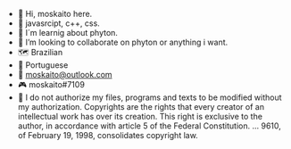 - 👋 Hi, moskaito here.
- 👀 javasrcipt, c++, css.
- 🌱 I´m learnig about phyton.
- 💞️ I’m looking to collaborate on phyton or anything i want.
- 🗺️ Brazilian
- 🎤 Portuguese
- 📧 moskaito@outlook.com
- 🎮 moskaito#7109
- 📜 
I do not authorize my files, programs and texts to be modified without my authorization.
Copyrights are the rights that every creator of an intellectual work has over its creation. This right is exclusive to the author, in accordance with article 5 of the Federal Constitution. ... 9610, of February 19, 1998, consolidates copyright law.


